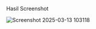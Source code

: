 Hasil Screenshot

![Screenshot 2025-03-13 103118](https://github.com/user-attachments/assets/2042c4f9-991f-4dc1-8a7f-c7a958bbc9d9)



